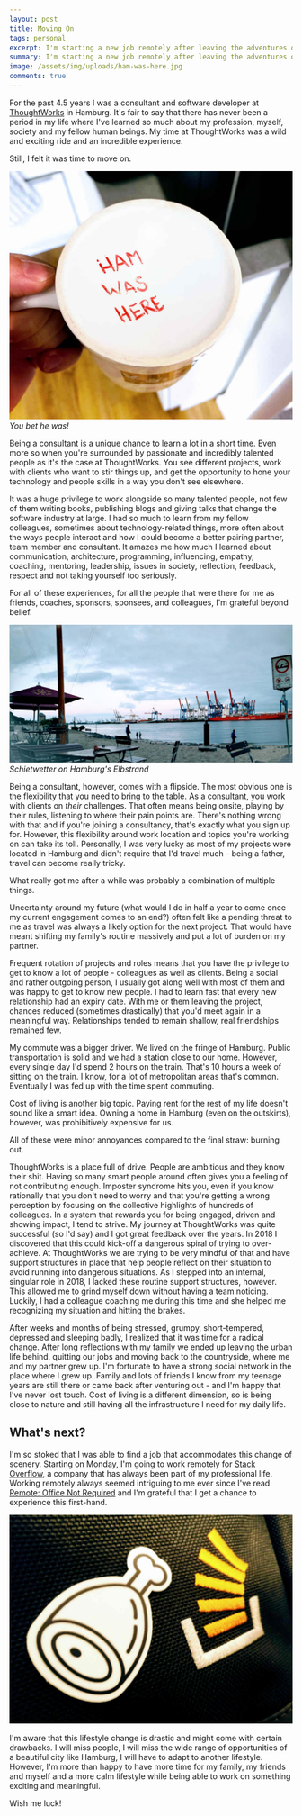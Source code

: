```yaml
---
layout: post
title: Moving On
tags: personal
excerpt: I'm starting a new job remotely after leaving the adventures of a consultancy behind. Some thoughts on this change.
summary: I'm starting a new job remotely after leaving the adventures of a consultancy behind.
image: /assets/img/uploads/ham-was-here.jpg
comments: true
---
```


For the past 4.5 years I was a consultant and software developer at [ThoughtWorks](https://www.thoughtworks.com/) in Hamburg. It's fair to say that there has never been a period in my life where I've learned so much about my profession, myself, society and my fellow human beings. My time at ThoughtWorks was a wild and exciting ride and an incredible experience.

Still, I felt it was time to move on.

![A graffito left on my favorite mug](/assets/img/uploads/ham-was-here.jpg)
_You bet he was!_

Being a consultant is a unique chance to learn a lot in a short time. Even more so when you're surrounded by passionate and incredibly talented people as it's the case at ThoughtWorks. You see different projects, work with clients who want to stir things up, and get the opportunity to hone your technology and people skills in a way you don't see elsewhere.

It was a huge privilege to work alongside so many talented people, not few of them writing books, publishing blogs and giving talks that change the software industry at large. I had so much to learn from my fellow colleagues, sometimes about technology-related things, more often about the ways people interact and how I could become a better pairing partner, team member and consultant. It amazes me how much I learned about communication, architecture, programming, influencing, empathy, coaching, mentoring, leadership, issues in society, reflection, feedback, respect and not taking yourself too seriously.

For all of these experiences, for all the people that were there for me as friends, coaches, sponsors, sponsees, and colleagues, I'm grateful beyond belief.

![Hamburg Elbstrand](/assets/img/uploads/hamburg-strand.jpg)
_Schietwetter on Hamburg's Elbstrand_

Being a consultant, however, comes with a flipside. The most obvious one is the flexibility that you need to bring to the table. As a consultant, you work with clients on _their_ challenges. That often means being onsite, playing by their rules, listening to where their pain points are. There's nothing wrong with that and if you're joining a consultancy, that's exactly what you sign up for. However, this flexibility around work location and topics you're working on can take its toll. Personally, I was very lucky as most of my projects were located in Hamburg and didn't require that I'd travel much - being a father, travel can become really tricky.

What really got me after a while was probably a combination of multiple things.

Uncertainty around my future (what would I do in half a year to come once my current engagement comes to an end?) often felt like a pending threat to me as travel was always a likely option for the next project. That would have meant shifting my family's routine massively and put a lot of burden on my partner.

Frequent rotation of projects and roles means that you have the privilege to get to know a lot of people - colleagues as well as clients. Being a social and rather outgoing person, I usually got along well with most of them and was happy to get to know new people. I had to learn fast that every new relationship had an expiry date. With me or them leaving the project, chances reduced (sometimes drastically) that you'd meet again in a meaningful way. Relationships tended to remain shallow, real friendships remained few.

My commute was a bigger driver. We lived on the fringe of Hamburg. Public transportation is solid and we had a station close to our home. However, every single day I'd spend 2 hours on the train. That's 10 hours a week of sitting on the train. I know, for a lot of metropolitan areas that's common. Eventually I was fed up with the time spent commuting.

Cost of living is another big topic. Paying rent for the rest of my life doesn't sound like a smart idea. Owning a home in Hamburg (even on the outskirts), however, was prohibitively expensive for us.

All of these were minor annoyances compared to the final straw: burning out.

ThoughtWorks is a place full of drive. People are ambitious and they know their shit. Having so many smart people around often gives you a feeling of not contributing enough. Imposter syndrome hits you, even if you know rationally that you don't need to worry and that you're getting a wrong perception by focusing on the collective highlights of hundreds of colleagues. In a system that rewards you for being engaged, driven and showing impact, I tend to strive. My journey at ThoughtWorks was quite successful (so I'd say) and I got great feedback over the years. In 2018 I discovered that this could kick-off a dangerous spiral of trying to over-achieve. At ThoughtWorks we are trying to be very mindful of that and have support structures in place that help people reflect on their situation to avoid running into dangerous situations. As I stepped into an internal, singular role in 2018, I lacked these routine support structures, however. This allowed me to grind myself down without having a team noticing. Luckily, I had a colleague coaching me during this time and she helped me recognizing my situation and hitting the brakes.

After weeks and months of being stressed, grumpy, short-tempered, depressed and sleeping badly, I realized that it was time for a radical change. After long reflections with my family we ended up leaving the urban life behind, quitting our jobs and moving back to the countryside, where me and my partner grew up. I'm fortunate to have a strong social network in the place where I grew up. Family and lots of friends I know from my teenage years are still there or came back after venturing out - and I'm happy that I've never lost touch. Cost of living is a different dimension, so is being close to nature and still having all the infrastructure I need for my daily life.

## What's next?

I'm so stoked that I was able to find a job that accommodates this change of scenery. Starting on Monday, I'm going to work remotely for [Stack Overflow](https://stackoverflow.com/), a company that has always been part of my professional life. Working remotely always seemed intriguing to me ever since I've read [Remote: Office Not Required](https://basecamp.com/books/remote) and I'm grateful that I get a chance to experience this first-hand. 

![Ham at Stack Overflow](/assets/img/uploads/ham-stack-overflow.jpg)

I'm aware that this lifestyle change is drastic and might come with certain drawbacks. I will miss people, I will miss the wide range of opportunities of a beautiful city like Hamburg, I will have to adapt to another lifestyle. However, I'm more than happy to have more time for my family, my friends and myself and a more calm lifestyle while being able to work on something exciting and meaningful.

Wish me luck!
